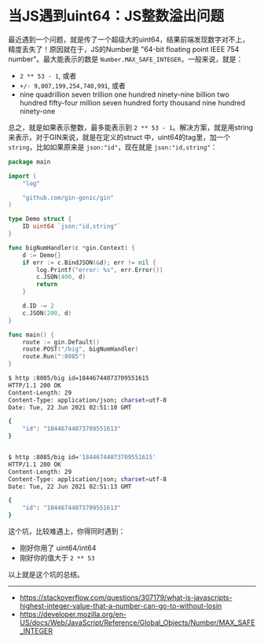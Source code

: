 # 当JS遇到uint64：JS整数溢出问题

最近遇到一个问题，就是传了一个超级大的uint64，结果前端发现数字对不上，精度丢失了！原因就在于，JS的Number是
"64-bit floating point IEEE 754 number"。最大能表示的数是 `Number.MAX_SAFE_INTEGER`，一般来说，就是：

- `2 ** 53 - 1`, 或者
- `+/- 9,007,199,254,740,991`, 或者
- nine quadrillion seven trillion one hundred ninety-nine billion two hundred
fifty-four million seven hundred forty thousand nine hundred ninety-one

总之，就是如果表示整数，最多能表示到 `2 ** 53 - 1`。解决方案，就是用string来表示，对于GIN来说，就是在定义的struct
中，uint64的tag里，加一个 `string`，比如如果原来是 `json:"id"`，现在就是 `json:"id,string"`：

```go
package main

import (
	"log"

	"github.com/gin-gonic/gin"
)

type Demo struct {
	ID uint64 `json:"id,string"`
}

func bigNumHandler(c *gin.Context) {
	d := Demo{}
	if err := c.BindJSON(&d); err != nil {
		log.Printf("error: %s", err.Error())
		c.JSON(400, d)
		return
	}

	d.ID -= 2
	c.JSON(200, d)
}

func main() {
	route := gin.Default()
	route.POST("/big", bigNumHandler)
	route.Run(":8085")
}
```

```bash
$ http :8085/big id=18446744073709551615
HTTP/1.1 200 OK
Content-Length: 29
Content-Type: application/json; charset=utf-8
Date: Tue, 22 Jun 2021 02:51:10 GMT

{
    "id": "18446744073709551613"
}


$ http :8085/big id='18446744073709551615'
HTTP/1.1 200 OK
Content-Length: 29
Content-Type: application/json; charset=utf-8
Date: Tue, 22 Jun 2021 02:51:13 GMT

{
    "id": "18446744073709551613"
}
```

这个坑，比较难遇上，你得同时遇到：

- 刚好你用了 uint64/int64
- 刚好你的值大于 `2 ** 53`

以上就是这个坑的总结。

---

- https://stackoverflow.com/questions/307179/what-is-javascripts-highest-integer-value-that-a-number-can-go-to-without-losin
- https://developer.mozilla.org/en-US/docs/Web/JavaScript/Reference/Global_Objects/Number/MAX_SAFE_INTEGER
